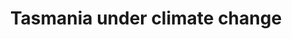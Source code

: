---
schema: mmt
title: Tasmania under climate change
organization: TA_90_CAN85_D
notes: Ecological change measures for Tasmania
resources:
  - name: TA_90_CAN85_D
    url: 'http://doi.org/10.4225/08/58ffcc6415947'
    format: ''
    bounds: '143.80000000, 148.50000000, -43.74250000, -39.30000000'
    spatial_res: 8 arcsec (~240m)
    crs: WGS84
license: ''
category:
  - Raster / Grids
publication: 'http://doi.org/10.4225/08/58ffcc6415947'
maintainer: Chris Ware
maintainer_email: Chris.Ware@csiro.au
last_modified: '2017-10-24'
internal_id: 92ea09a0cbaa43da18c3fd95c4eb23c0
---